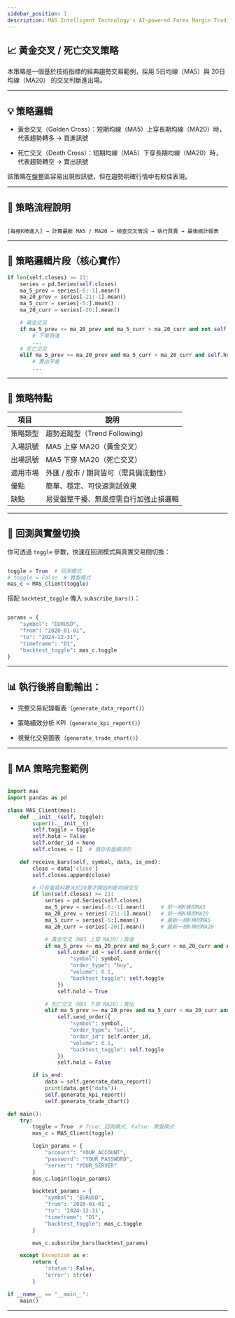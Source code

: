 ```yaml
---
sidebar_position: 1
description: MAS Intelligent Technology's AI-powered Forex Margin Trading Platform with full MetaTrader MT5 broker integration allows investors to generate automated trading strategies simply by entering text. Supports instant backtesting,real-time data synchronization,and seamless multi-broker switching. No coding experience required to easily launch AI automated trading,optimize strategies,and reduce market risk. Designed for both individual traders and financial institutions with standardized MetaTrader MT5-compatible APIs,automated backtesting,and quantitative strategy optimization to help enterprises deploy stable and efficient trading solutions quickly.
---
```


## 📈 黃金交叉 / 死亡交叉策略

本策略是一個基於技術指標的經典趨勢交易範例，採用 5日均線（MA5）與 20日均線（MA20） 的交叉判斷進出場。

---

## 💡 策略邏輯

- 黃金交叉（Golden Cross）：短期均線（MA5）上穿長期均線（MA20）時，代表趨勢轉多 → 買進訊號

- 死亡交叉（Death Cross）：短期均線（MA5）下穿長期均線（MA20）時，代表趨勢轉空 → 賣出訊號

該策略在盤整區容易出現假訊號，但在趨勢明確行情中有較佳表現。

---

## 🔁 策略流程說明

```text

[每根K棒進入] → 計算最新 MA5 / MA20 → 檢查交叉情況 → 執行買賣 → 最後統計報表

```

---

## 🧠 策略邏輯片段（核心實作）

```python
if len(self.closes) >= 21:
    series = pd.Series(self.closes)
    ma_5_prev = series[-6:-1].mean()
    ma_20_prev = series[-21:-1].mean()
    ma_5_curr = series[-5:].mean()
    ma_20_curr = series[-20:].mean()

    # 黃金交叉
    if ma_5_prev <= ma_20_prev and ma_5_curr > ma_20_curr and not self.hold:
        # 下單買進
        ...
    # 死亡交叉
    elif ma_5_prev >= ma_20_prev and ma_5_curr < ma_20_curr and self.hold:
        # 賣出平倉
        ...
```

---

## 🧩 策略特點

| 項目     | 說明                                |
| ------- | ----------------------------------- |
| 策略類型 | 趨勢追蹤型（Trend Following）        |
| 入場訊號 | MA5 上穿 MA20（黃金交叉）            |
| 出場訊號 | MA5 下穿 MA20（死亡交叉）            |
| 適用市場 | 外匯 / 股市 / 期貨皆可（需具備流動性） |
| 優點     | 簡單、穩定、可快速測試效果            |
| 缺點     | 易受盤整干擾、無風控需自行加強止損邏輯 |

---

## 🚀 回測與實盤切換

你可透過 `toggle` 參數，快速在回測模式與真實交易間切換：

```python

toggle = True  # 回測模式
# toggle = False  # 實盤模式
mas_c = MAS_Client(toggle)

```

搭配 `backtest_toggle` 傳入 `subscribe_bars()`：

```python

params = {
    "symbol": "EURUSD",
    "from": "2020-01-01",
    "to": "2024-12-31",
    "timeframe": "D1",
    "backtest_toggle": mas_c.toggle
}

```

---

## 📊 執行後將自動輸出：

- 完整交易紀錄報表（`generate_data_report()`）

- 策略績效分析 KPI（`generate_kpi_report()`）

- 視覺化交易圖表（`generate_trade_chart()`）

---

## 📘 MA 策略完整範例

```python

import mas
import pandas as pd

class MAS_Client(mas):
    def __init__(self, toggle):
        super().__init__()
        self.toggle = toggle
        self.hold = False
        self.order_id = None
        self.closes = []  # 儲存收盤價序列

    def receive_bars(self, symbol, data, is_end):
        close = data['close']
        self.closes.append(close)

        # 只有當資料數大於20筆才開始判斷均線交叉
        if len(self.closes) >= 21:
            series = pd.Series(self.closes)
            ma_5_prev = series[-6:-1].mean()     # 前一根K棒的MA5
            ma_20_prev = series[-21:-1].mean()   # 前一根K棒的MA20
            ma_5_curr = series[-5:].mean()       # 最新一根K棒的MA5
            ma_20_curr = series[-20:].mean()     # 最新一根K棒的MA20

            # 黃金交叉（MA5 上穿 MA20）：買進
            if ma_5_prev <= ma_20_prev and ma_5_curr > ma_20_curr and not self.hold:
                self.order_id = self.send_order({
                    "symbol": symbol,
                    "order_type": "buy",
                    "volume": 0.1,
                    "backtest_toggle": self.toggle
                })
                self.hold = True

            # 死亡交叉（MA5 下穿 MA20）：賣出
            elif ma_5_prev >= ma_20_prev and ma_5_curr < ma_20_curr and self.hold:
                self.send_order({
                    "symbol": symbol,
                    "order_type": "sell",
                    "order_id": self.order_id,
                    "volume": 0.1,
                    "backtest_toggle": self.toggle
                })
                self.hold = False

        if is_end:
            data = self.generate_data_report()
            print(data.get("data"))
            self.generate_kpi_report()
            self.generate_trade_chart()

def main():
    try:
        toggle = True  # True: 回測模式, False: 實盤模式
        mas_c = MAS_Client(toggle)

        login_params = {
            "account": "YOUR_ACCOUNT",
            "password": "YOUR_PASSWORD",
            "server": "YOUR_SERVER"
        }
        mas_c.login(login_params)

        backtest_params = {
            "symbol": "EURUSD",
            "from": '2020-01-01',
            "to": '2024-12-31',
            "timeframe": "D1",
            "backtest_toggle": mas_c.toggle
        }

        mas_c.subscribe_bars(backtest_params)

    except Exception as e:
        return {
            'status': False,
            'error': str(e)
        }

if __name__ == "__main__":
    main()

```

---